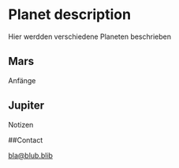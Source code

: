 # Planet description
Hier werdden verschiedene Planeten beschrieben
## Mars
Anfänge
## Jupiter
Notizen

##Contact

bla@blub.blib

